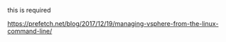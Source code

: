 this is required

https://prefetch.net/blog/2017/12/19/managing-vsphere-from-the-linux-command-line/
